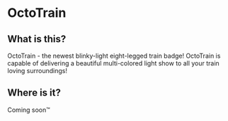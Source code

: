 # OctoTrain

## What is this?

OctoTrain - the newest blinky-light eight-legged train badge! OctoTrain is capable of delivering a beautiful multi-colored light show to all your train loving surroundings!

## Where is it?

Coming soon™
